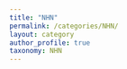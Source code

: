 ```yaml
---
title: "NHN"
permalink: /categories/NHN/
layout: category
author_profile: true
taxonomy: NHN
---
```

